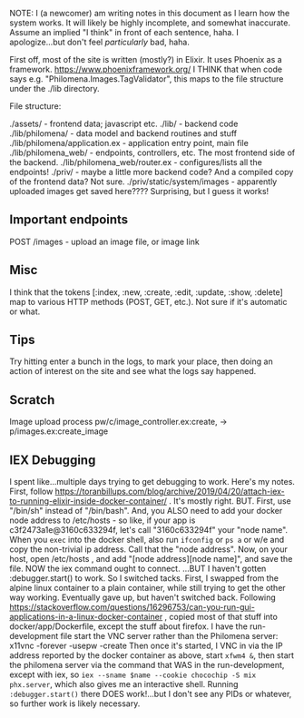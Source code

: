 NOTE: I (a newcomer) am writing notes in this document as I learn how the system works.  It will likely be highly incomplete, and somewhat inaccurate.  Assume an implied "I think" in front of each sentence, haha.  I apologize...but don't feel _particularly_ bad, haha.

First off, most of the site is written (mostly?) in Elixir.
It uses Phoenix as a framework.  https://www.phoenixframework.org/
I THINK that when code says e.g. "Philomena.Images.TagValidator", this maps to the file structure under the ./lib directory.


File structure:

./assets/ - frontend data; javascript etc.
./lib/ - backend code
./lib/philomena/ - data model and backend routines and stuff
./lib/philomena/application.ex - application entry point, main file
./lib/philomena_web/ - endpoints, controllers, etc.  The most frontend side of the backend.
./lib/philomena_web/router.ex - configures/lists all the endpoints!
./priv/ - maybe a little more backend code?  And a compiled copy of the frontend data?  Not sure.
./priv/static/system/images - apparently uploaded images get saved here????  Surprising, but I guess it works!



Important endpoints
----
POST /images - upload an image file, or image link



Misc
----
I think that the tokens [:index, :new, :create, :edit, :update, :show, :delete] map to various HTTP methods (POST, GET, etc.).  Not sure if it's automatic or what.


Tips
----
Try hitting enter a bunch in the logs, to mark your place, then doing an action of interest on the site and see what the logs say happened.



Scratch
----
Image upload process
  pw/c/image_controller.ex:create, -> p/images.ex:create_image
  
IEX Debugging
----
I spent like...multiple days trying to get debugging to work.  Here's my notes.
First, follow https://toranbillups.com/blog/archive/2019/04/20/attach-iex-to-running-elixir-inside-docker-container/ .
It's mostly right.  BUT.  First, use "/bin/sh" instead of "/bin/bash".  And, you ALSO need to add your docker node address to /etc/hosts - so like, if your app is c3f2473a1e@3160c633294f, let's call "3160c633294f" your "node name".  When you `exec` into the docker shell, also run `ifconfig` or `ps a` or w/e and copy the non-trivial ip address.  Call that the "node address".  Now, on your host, open /etc/hosts , and add "[node address]<TAB>[node name]", and save the file.  NOW the iex command ought to connect.
...BUT I haven't gotten :debugger.start() to work.  So I switched tacks.
First, I swapped from the alpine linux container to a plain container, while still trying to get the other way working.  Eventually gave up, but haven't switched back.
Following https://stackoverflow.com/questions/16296753/can-you-run-gui-applications-in-a-linux-docker-container , copied most of that stuff into docker/app/Dockerfile, except the stuff about firefox.  I have the run-development file start the VNC server rather than the Philomena server: x11vnc -forever -usepw -create
Then once it's started, I VNC in via the IP address reported by the docker container as above, start `xfwm4 &`, then start the philomena server via the command that WAS in the run-development, except with iex, so `iex --sname $name --cookie chocochip -S mix phx.server`, which also gives me an interactive shell.  Running `:debugger.start()` there DOES work!...but I don't see any PIDs or whatever, so further work is likely necessary.